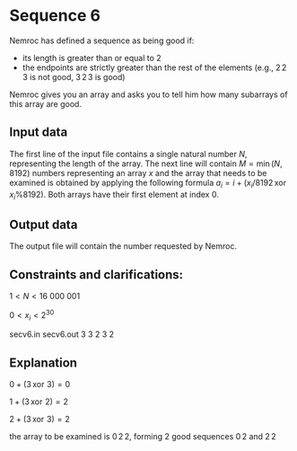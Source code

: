 # Sequence 6

Nemroc has defined a sequence as being good if:
- its length is greater than or equal to $2$
- the endpoints are strictly greater than the rest of the elements (e.g., $2 \, 2 \, 3$ is not good, $3 \, 2 \, 3$ is good)

Nemroc gives you an array and asks you to tell him how many subarrays of this array are good.

## Input data

The first line of the input file contains a single natural number $N$, representing the length of the array. The next line will contain $M = \min(N,8192)$ numbers representing an array $x$ and the array that needs to be examined is obtained by applying the following formula $a_i = i + (x_i/8192 \, \operatorname{xor} \, x_i\%8192)$. Both arrays have their first element at index 0.

## Output data

The output file will contain the number requested by Nemroc.

## Constraints and clarifications:

$1 < N < 16\ 000\ 001$

$0 < x_i < 2^{30}$

secv6.in secv6.out 3 3 2 3 2

## Explanation

$0 + (3 \, \operatorname{xor} \, 3) = 0$

$1 + (3 \, \operatorname{xor} \, 2) = 2$

$2 + (3 \, \operatorname{xor} \, 3) = 2$

the array to be examined is $0 \, 2 \, 2$, forming $2$ good sequences $0 \, 2$ and $2 \, 2$